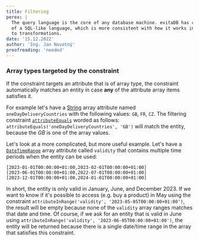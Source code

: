 ```yaml
---
title: Filtering
perex: |
  The query language is the core of any database machine. evitaDB has chosen a functional form of the language instead
  of a SQL-like language, which is more consistent with how it works internally and, most importantly, much more open 
  to transformations.
date: '15.12.2022'
author: 'Ing. Jan Novotný'
proofreading: 'needed'
---
```


### Array types targeted by the constraint

If the constraint targets an attribute that is of array type, the constraint automatically matches an entity in case
**any** of the attribute array items satisfies it.

For example let's have a [String](https://docs.oracle.com/en/java/javase/17/docs/api/java.base/java/lang/String.html)
array attribute named `oneDayDeliveryCountries` with the following values: `GB`, `FR`, `CZ`. The filtering constraint
[`attributeEquals`](filtering/comparable.md#attribute-equals) worded as follows: `attributeEquals('oneDayDeliveryCountries', 'GB')`
will match the entity, because the *GB* is one of the array values.

Let's look at a more complicated, but more useful example. Let's have a [`DateTimeRange`](../use/data-types.md#datetimerange)
array attribute called `validity` that contains multiple time periods when the entity can be used:

```plain
[2023-01-01T00:00:00+01:00,2023-02-01T00:00:00+01:00]
[2023-06-01T00:00:00+01:00,2022-07-01T00:00:00+01:00]
[2023-12-01T00:00:00+01:00,2024-01-01T00:00:00+01:00]
```

In short, the entity is only valid in January, June, and December 2023. If we want to know if it's possible to access
(e.g. buy a product) in May using the constraint `attributeInRange('validity', '2023-05-05T00:00:00+01:00')`, the result
will be empty because none of the `validity` array ranges matches that date and time. Of course, if we ask for an entity
that is valid in June using `attributeInRange('validity', '2023-06-05T00:00:00+01:00')`, the entity will be returned
because there is a single date/time range in the array that satisfies this constraint.